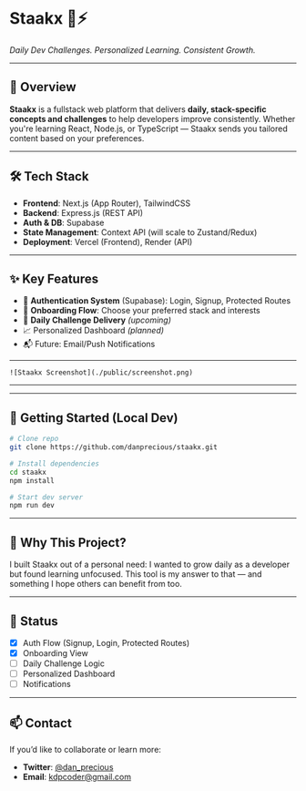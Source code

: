 
# **Staakx 🧠⚡**

*Daily Dev Challenges. Personalized Learning. Consistent Growth.*

---

## 🚀 Overview

**Staakx** is a fullstack web platform that delivers **daily, stack-specific concepts and challenges** to help developers improve consistently.
Whether you're learning React, Node.js, or TypeScript — Staakx sends you tailored content based on your preferences.

---

## 🛠️ Tech Stack

* **Frontend**: Next.js (App Router), TailwindCSS
* **Backend**: Express.js (REST API)
* **Auth & DB**: Supabase
* **State Management**: Context API (will scale to Zustand/Redux)
* **Deployment**: Vercel (Frontend), Render (API)

---

## ✨ Key Features

* 🔐 **Authentication System** (Supabase): Login, Signup, Protected Routes
* 🧭 **Onboarding Flow**: Choose your preferred stack and interests
* 🎯 **Daily Challenge Delivery** *(upcoming)*
* 📈 Personalized Dashboard *(planned)*
* 📬 Future: Email/Push Notifications

---

```
![Staakx Screenshot](./public/screenshot.png)
```

---

---

## 🧪 Getting Started (Local Dev)

```bash
# Clone repo
git clone https://github.com/danprecious/staakx.git

# Install dependencies
cd staakx
npm install

# Start dev server
npm run dev
```

---

## 🧠 Why This Project?

I built Staakx out of a personal need: I wanted to grow daily as a developer but found learning unfocused. This tool is my answer to that — and something I hope others can benefit from too.

---

## 📌 Status

* [x] Auth Flow (Signup, Login, Protected Routes)
* [x] Onboarding View
* [ ] Daily Challenge Logic
* [ ] Personalized Dashboard
* [ ] Notifications

---

## 📫 Contact

If you’d like to collaborate or learn more:

* **Twitter**: [@dan\_precious](https://twitter.com/dan_precious)
* **Email**: [kdpcoder@gmail.com](mailto:kdpcoder@gmail.com)

